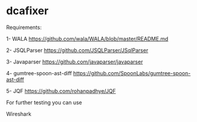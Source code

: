 # dcafixer
Requirements: 

1- WALA
https://github.com/wala/WALA/blob/master/README.md

2- JSQLParser
https://github.com/JSQLParser/JSqlParser

3- Javaparser
https://github.com/javaparser/javaparser

4- gumtree-spoon-ast-diff
https://github.com/SpoonLabs/gumtree-spoon-ast-diff

5- JQF 
https://github.com/rohanpadhye/JQF

For further testing you can use 

Wireshark
